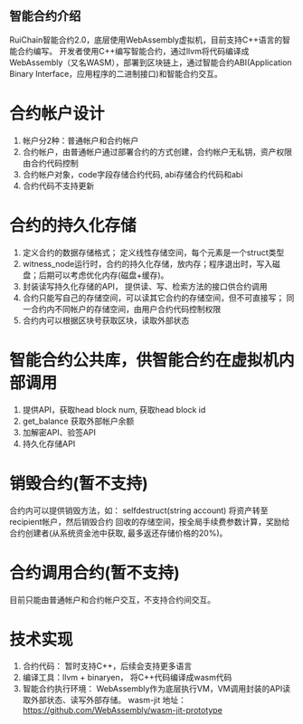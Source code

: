 ## 智能合约介绍

RuiChain智能合约2.0，底层使用WebAssembly虚拟机，目前支持C++语言的智能合约编写。
开发者使用C++编写智能合约，通过llvm将代码编译成WebAssembly（又名WASM），部署到区块链上，通过智能合约ABI(Application Binary Interface，应用程序的二进制接口)和智能合约交互。

# 合约帐户设计
  1. 帐户分2种：普通帐户和合约帐户
  2. 合约帐户，由普通帐户通过部署合约的方式创建，合约帐户无私钥，资产权限由合约代码控制
  3. 合约帐户对象，code字段存储合约代码, abi存储合约代码和abi
  4. 合约代码不支持更新

# 合约的持久化存储
  1. 定义合约的数据存储格式； 定义线性存储空间，每个元素是一个struct类型
  2. witness_node运行时，合约的持久化存储，放内存；程序退出时，写入磁盘；后期可以考虑优化内存(磁盘+缓存)。
  3. 封装读写持久化存储的API，  提供读、写、检索方法的接口供合约调用
  4. 合约只能写自己的存储空间，可以读其它合约的存储空间，但不可直接写；  同一合约内不同帐户的存储空间，由用户合约代码控制权限
  5. 合约内可以根据区块号获取区块，读取外部状态

# 智能合约公共库，供智能合约在虚拟机内部调用
 1. 提供API，获取head block num,  获取head block id
 2. get_balance 获取外部帐户余额
 3. 加解密API、验签API
 4. 持久化存储API

# 销毁合约(暂不支持)
合约内可以提供销毁方法，如：
selfdestruct(string account) 将资产转至recipient帐户，然后销毁合约
回收的存储空间，按全局手续费参数计算，奖励给合约创建者(从系统资金池中获取,  最多返还存储价格的20%)。

# 合约调用合约(暂不支持)
目前只能由普通帐户和合约帐户交互，不支持合约间交互。

# 技术实现
1. 合约代码： 暂时支持C++，后续会支持更多语言
2. 编译工具：llvm + binaryen， 将C++代码编译成wasm代码
3. 智能合约执行环境： WebAssembly作为底层执行VM，VM调用封装的API读取外部状态、读写外部存储。 wasm-jit 地址：https://github.com/WebAssembly/wasm-jit-prototype

